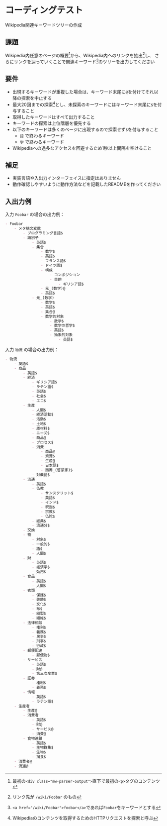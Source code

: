 # コーディングテスト

Wikipedia関連キーワードツリーの作成

## 課題

Wikipedia内任意のページの概要[^1]から、Wikipedia内へのリンクを抽出[^2]し、
さらにリンクを辿っていくことで関連キーワード[^3]のツリーを出力してください

## 要件

- 出現するキーワードが重複した場合は、キーワード末尾に`@`を付けてそれ以降の探索を中止する
- 最大20回までの探索[^4]とし、未探索のキーワードにはキーワード末尾に`$`を付与すること
- 取得したキーワードはすべて出力すること
- キーワードの探索は上位階層を優先する
- 以下のキーワードは多くのページに出現するので探索せず`$`を付与すること
    - `語` で終わるキーワード
    - `学` で終わるキーワード
- Wikipediaへの過多なアクセスを回避するため1秒以上間隔を空けること

## 補足

- 実装言語や入出力インターフェイスに指定はありません
- 動作確認しやすいように動作方法などを記載したREADMEを作ってください

[^1]: 最初の`<div class="mw-parser-output">`直下で最初の`<p>`タグのコンテンツ
[^2]: リンク先が `/wiki/Foobar` のもの
[^3]: `<a href="/wiki/Foobar">foobar</a>`であれば`Foobar`をキーワードとする
[^4]: Wikipediaのコンテンツを取得するためのHTTPリクエストを探索と呼ぶ

## 入出力例
入力 `Foobar` の場合の出力例：

```md
- Foobar
    - メタ構文変数
        - プログラミング言語$
        - 識別子
            - 英語$
            - 集合
                - 数学$
                - 英語$
                - フランス語$
                - ドイツ語$
                - 構成
                    - コンポジション
                    - 目的
                        - ギリシア語$
                - 元_(数学)@
                - 英語$
            - 元_(数学)
                - 数学$
                - 英語$
                - 集合@
                - 数学的対象
                    - 数学$
                    - 数学の哲学$
                    - 英語$
                    - 抽象的対象
                        - 英語$
```

入力 `物流` の場合の出力例：

```md
- 物流
    - 英語$
    - 商品
        - 英語$
        - 経済
            - ギリシア語$
            - ラテン語$
            - 英語$
            - 社会$
            - エコ$
        - 生産
            - 人間$
            - 経済活動$
            - 活動$
            - 土地$
            - 原材料$
            - ニーズ$
            - 商品@
            - プロセス$
            - 消費
                - 商品@
                - 資源$
                - 生産@
                - 日本語$
                - 西周_(啓蒙家)$
            - 対義語$
        - 流通
            - 英語$
            - 仏教
                - サンスクリット$
                - 英語$
                - インド$
                - 釈迦$
                - 宗教$
                - 仏陀$
            - 経典$
            - 流通分$
        - 交換
        - 物
            - 対象$
            - 一般的$
            - 語$
            - 人間$
        - 財
            - 英語$
            - 経済学$
            - 効用$
        - 食品
            - 英語$
            - 人間$
        - 衣類
            - 保護$
            - 装飾$
            - 文化$
            - 布$
            - 縫製$
            - 繊維$
        - 法律相談
            - 権利$
            - 義務$
            - 民事$
            - 刑事$
            - 行政$
        - 郵便配達
            - 郵便物$
        - サービス
            - 英語$
            - 財@
            - 第三次産業$
        - 証券
            - 権利$
            - 義務$
        - 情報
            - 英語$
            - ラテン語$
    - 生産者
        - 生産@
        - 消費者
            - 英語$
            - 財@
            - サービス@
            - 消費@
        - 食物連鎖
            - 英語$
            - 生物群集$
            - 生物$
            - 捕食$
    - 消費者@
    - 流通@
```
